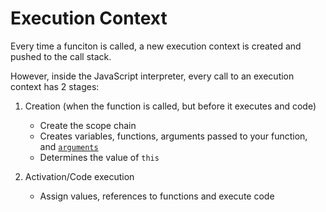 # Execution Context

Every time a funciton is called, a new execution context is created and pushed to the call stack.

However, inside the JavaScript interpreter, every call to an execution context has 2 stages:

1. Creation (when the function is called, but before it executes and code)
    * Create the scope chain
    * Creates variables, functions, arguments passed to your function, and [`arguments`](https://developer.mozilla.org/en-US/docs/Web/JavaScript/Reference/Functions/arguments)
    * Determines the value of `this`

2. Activation/Code execution
    * Assign values, references to functions and execute code